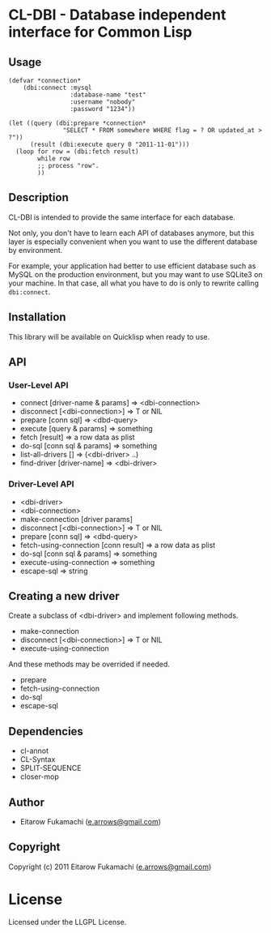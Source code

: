 # CL-DBI - Database independent interface for Common Lisp

## Usage

    (defvar *connection*
        (dbi:connect :mysql
                     :database-name "test"
                     :username "nobody"
                     :password "1234"))

    (let ((query (dbi:prepare *connection*
                   "SELECT * FROM somewhere WHERE flag = ? OR updated_at > ?"))
          (result (dbi:execute query 0 "2011-11-01")))
      (loop for row = (dbi:fetch result)
            while row
            ;; process "row".
            ))

## Description

CL-DBI is intended to provide the same interface for each database.

Not only, you don't have to learn each API of databases anymore, but this layer is especially convenient when you want to use the different database by environment.

For example, your application had better to use efficient database such as MySQL on the production environment, but you may want to use SQLite3 on your machine. In that case, all what you have to do is only to rewrite calling `dbi:connect`.

## Installation

This library will be available on Quicklisp when ready to use.

## API

### User-Level API

* connect [driver-name &amp; params] =&gt; &lt;dbi-connection&gt;
* disconnect [&lt;dbi-connection&gt;] =&gt; T or NIL
* prepare [conn sql] =&gt; &lt;dbd-query&gt;
* execute [query &amp; params] =&gt; something
* fetch [result] =&gt; a row data as plist
* do-sql [conn sql &amp; params] =&gt; something
* list-all-drivers [] =&gt; (&lt;dbi-driver&gt; ..)
* find-driver [driver-name] =&gt; &lt;dbi-driver&gt;

### Driver-Level API

* &lt;dbi-driver&gt;
* &lt;dbi-connection&gt;
* make-connection [driver params]
* disconnect [&lt;dbi-connection&gt;] =&gt; T or NIL
* prepare [conn sql] =&gt; &lt;dbd-query&gt;
* fetch-using-connection [conn result] =&gt; a row data as plist
* do-sql [conn sql &amp; params] =&gt; something
* execute-using-connection =&gt; something
* escape-sql =&gt; string

## Creating a new driver

Create a subclass of &lt;dbi-driver&gt; and implement following methods.

* make-connection
* disconnect [&lt;dbi-connection&gt;] =&gt; T or NIL
* execute-using-connection

And these methods may be overrided if needed.

* prepare
* fetch-using-connection
* do-sql
* escape-sql

## Dependencies

* cl-annot
* CL-Syntax
* SPLIT-SEQUENCE
* closer-mop

## Author

* Eitarow Fukamachi (e.arrows@gmail.com)

## Copyright

Copyright (c) 2011 Eitarow Fukamachi (e.arrows@gmail.com)

# License

Licensed under the LLGPL License.

